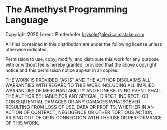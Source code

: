# The Amethyst Programming Language

Copyright 2020 Lorenz Pretterhofer <krysole@alexicalmistake.com>

All files contained in this distribution are under the following license
unless otherwise indicated.

Permission to use, copy, modify, and distribute this work for any
purpose with or without fee is hereby granted, provided that the above
copyright notice and this permission notice appear in all copies.

THE WORK IS PROVIDED "AS IS" AND THE AUTHOR DISCLAIMS ALL WARRANTIES
WITH REGARD TO THIS WORK INCLUDING ALL IMPLIED WARRANTIES OF
MERCHANTABILITY AND FITNESS. IN NO EVENT SHALL THE AUTHOR BE LIABLE FOR
ANY SPECIAL, DIRECT, INDIRECT, OR CONSEQUENTIAL DAMAGES OR ANY DAMAGES
WHATSOEVER RESULTING FROM LOSS OF USE, DATA OR PROFITS, WHETHER IN AN
ACTION OF CONTRACT, NEGLIGENCE OR OTHER TORTIOUS ACTION, ARISING OUT OF
OR IN CONNECTION WITH THE USE OR PERFORMANCE OF THIS WORK.
